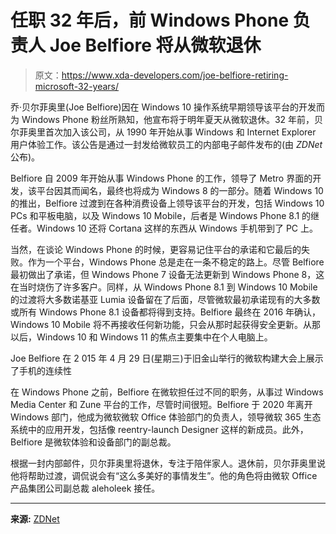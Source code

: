 # 任职 32 年后，前 Windows Phone 负责人 Joe Belfiore 将从微软退休

> 原文：<https://www.xda-developers.com/joe-belfiore-retiring-microsoft-32-years/>

乔·贝尔菲奥里(Joe Belfiore)因在 Windows 10 操作系统早期领导该平台的开发而为 Windows Phone 粉丝所熟知，他宣布将于明年夏天从微软退休。32 年前，贝尔菲奥里首次加入该公司，从 1990 年开始从事 Windows 和 Internet Explorer 用户体验工作。该公告是通过一封发给微软员工的内部电子邮件发布的(由 *ZDNet* 公布)。

Belfiore 自 2009 年开始从事 Windows Phone 的工作，领导了 Metro 界面的开发，该平台因其而闻名，最终也将成为 Windows 8 的一部分。随着 Windows 10 的推出，Belfiore 过渡到在各种消费设备上领导该平台的开发，包括 Windows 10 PCs 和平板电脑，以及 Windows 10 Mobile，后者是 Windows Phone 8.1 的继任者。Windows 10 还将 Cortana 这样的东西从 Windows 手机带到了 PC 上。

当然，在谈论 Windows Phone 的时候，更容易记住平台的承诺和它最后的失败。作为一个平台，Windows Phone 总是走在一条不稳定的路上。尽管 Belfiore 最初做出了承诺，但 Windows Phone 7 设备无法更新到 Windows Phone 8，这在当时烧伤了许多客户。同样，从 Windows Phone 8.1 到 Windows 10 Mobile 的过渡将大多数诺基亚 Lumia 设备留在了后面，尽管微软最初承诺现有的大多数或所有 Windows Phone 8.1 设备都将得到支持。Belfiore 最终在 2016 年确认，Windows 10 Mobile 将不再接收任何新功能，只会从那时起获得安全更新。从那以后，Windows 10 和 Windows 11 的焦点主要集中在个人电脑上。

Joe Belfiore 在 2 015 年 4 月 29 日(星期三)于旧金山举行的微软构建大会上展示了手机的连续性

在 Windows Phone 之前，Belfiore 在微软担任过不同的职务，从事过 Windows Media Center 和 Zune 平台的工作，尽管时间很短。Belfiore 于 2020 年离开 Windows 部门，他成为微软微软 Office 体验部门的负责人，领导微软 365 生态系统中的应用开发，包括像 reentry-launch Designer 这样的新成员。此外，Belfiore 是微软体验和设备部门的副总裁。

根据一封内部邮件，贝尔菲奥里将退休，专注于陪伴家人。退休前，贝尔菲奥里说他将帮助过渡，调侃说会有“这么多美好的事情发生”。他的角色将由微软 Office 产品集团公司副总裁 aleholeek 接任。

* * *

**来源:** [ZDNet](https://www.zdnet.com/article/office-corporate-vice-president-joe-belfiore-to-leave-microsoft-after-32-years/)